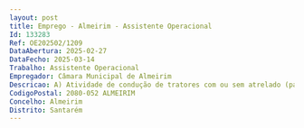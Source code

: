 ```yaml
--- 
layout: post
title: Emprego - Almeirim - Assistente Operacional
Id: 133283
Ref: OE202502/1209
DataAbertura: 2025-02-27
DataFecho: 2025-03-14
Trabalho: Assistente Operacional
Empregador: Câmara Municipal de Almeirim
Descricao: A) Atividade de condução de tratores com ou sem atrelado (pá hidráulica, reboque, tanque cisterna, carregador frontal, reta acoplada entre outros que sejam necessários ao serviço em causa)     B) Assegurar a manutenção e a conservação das estradas e reparação de caminhos     C) Verificar limpar e afinar o trator utilizado, com vista à sua conservação e manutenção, procedendo ao seu abastecimento de combustível sempre que necessário     D) Executar pequenas reparações e, em caso de avarias maiores, deverá informar o superior hierárquico e encaminhar o trator para as oficinas municipais     E)  Avisar o superior hierárquico em caso de ocorrência de acidentes com o trator.
CodigoPostal: 2080-052 ALMEIRIM
Concelho: Almeirim
Distrito: Santarém
--- 
```

